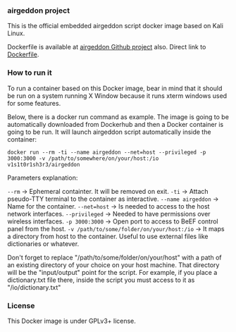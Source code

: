 ### airgeddon project
This is the official embedded airgeddon script docker image based on Kali Linux.

Dockerfile is available at [airgeddon Github project](https://github.com/v1s1t0r1sh3r3/airgeddon) also. Direct link to [Dockerfile](https://github.com/v1s1t0r1sh3r3/airgeddon/blob/docker/docker/Dockerfile).

### How to run it
To run a container based on this Docker image, bear in mind that it should be run on a system running X Window because it runs xterm windows used for some features.

Below, there is a docker run command as example. The image is going to be automatically downloaded from Dockerhub and then a Docker container is going to be run. It will launch airgeddon script automatically inside the container:

```
docker run --rm -ti --name airgeddon --net=host --privileged -p 3000:3000 -v /path/to/somewhere/on/your/host:/io v1s1t0r1sh3r3/airgeddon
```

Parameters explanation:

`--rm` -> Ephemeral containter. It will be removed on exit.
`-ti` -> Attach pseudo-TTY terminal to the container as interactive.
`--name airgeddon` -> Name for the container.
`--net=host` -> Is needed to access to the host network interfaces.
`--privileged` -> Needed to have permissions over wireless interfaces.
`-p 3000:3000` -> Open port to access to BeEF control panel from the host.
`-v /path/to/some/folder/on/your/host:/io` -> It maps a directory from host to the container. Useful to use external files like dictionaries or whatever.

Don't forget to replace "/path/to/some/folder/on/your/host" with a path of an existing directory of your choice on your host machine. That directory will be the "input/output" point for the script. For example, if you place a dictionary.txt file there, inside the script you must access to it as "/io/dictionary.txt"

### License
This Docker image is under GPLv3+ license.